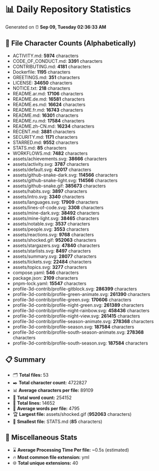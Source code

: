 # 📊 Daily Repository Statistics
Generated on ⏰ **Sep 09, Tuesday 02:36:33 AM**

## 📂 File Character Counts (Alphabetically)
- ACTIVITY.md: **5974** characters
- CODE_OF_CONDUCT.md: **3391** characters
- CONTRIBUTING.md: **4181** characters
- Dockerfile: **1195** characters
- GREETINGS.md: **351** characters
- LICENSE: **34650** characters
- NOTICE.txt: **218** characters
- README.ar.md: **17106** characters
- README.de.md: **16581** characters
- README.es.md: **16624** characters
- README.fr.md: **16743** characters
- README.md: **16301** characters
- README.ru.md: **17584** characters
- README.zh-CN.md: **16234** characters
- RECENT.md: **3881** characters
- SECURITY.md: **1171** characters
- STARRED.md: **9552** characters
- STATS.md: **85** characters
- WORKFLOWS.md: **7482** characters
- assets/achievements.svg: **38666** characters
- assets/activity.svg: **3787** characters
- assets/default.svg: **42017** characters
- assets/github-snake-dark.svg: **114566** characters
- assets/github-snake-light.svg: **114566** characters
- assets/github-snake.gif: **385673** characters
- assets/habits.svg: **3897** characters
- assets/intro.svg: **3340** characters
- assets/languages.svg: **17909** characters
- assets/lines-of-code.svg: **3308** characters
- assets/mine-dark.svg: **38492** characters
- assets/mine-light.svg: **38465** characters
- assets/notable.svg: **3537** characters
- assets/people.svg: **3553** characters
- assets/reactions.svg: **9768** characters
- assets/shocked.gif: **952063** characters
- assets/stargazers.svg: **47840** characters
- assets/starlists.svg: **8497** characters
- assets/summary.svg: **28077** characters
- assets/tickets.svg: **22484** characters
- assets/topics.svg: **3277** characters
- compose.yaml: **546** characters
- package.json: **2109** characters
- pnpm-lock.yaml: **15547** characters
- profile-3d-contrib/profile-gitblock.svg: **286399** characters
- profile-3d-contrib/profile-green-animate.svg: **261390** characters
- profile-3d-contrib/profile-green.svg: **170606** characters
- profile-3d-contrib/profile-night-green.svg: **261389** characters
- profile-3d-contrib/profile-night-rainbow.svg: **458436** characters
- profile-3d-contrib/profile-night-view.svg: **261415** characters
- profile-3d-contrib/profile-season-animate.svg: **278368** characters
- profile-3d-contrib/profile-season.svg: **187584** characters
- profile-3d-contrib/profile-south-season-animate.svg: **278368** characters
- profile-3d-contrib/profile-south-season.svg: **187584** characters

## 📋 Summary
- 🗂️ **Total files:** 53
- ✒️ **Total character count:** 4722827
- 📊 **Average characters per file:** 89109
- 📝 **Total word count:** 254152
- 🧾 **Total lines:** 14652
- 📐 **Average words per file:** 4795
- 🏆 **Largest file:** assets/shocked.gif (**952063** characters)
- 🥉 **Smallest file:** STATS.md (**85** characters)

## 🌟 Miscellaneous Stats
- ⌛ **Average Processing Time Per file:** ~0.5s (estimated)
- 🔥 **Most common file extension:** yml
- 🌐 **Total unique extensions:** 40
